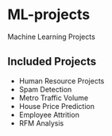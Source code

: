 # ML-projects
Machine Learning Projects

## Included Projects
 * Human Resource Projects
 * Spam Detection 
 * Metro Traffic Volume
 * House Price Prediction
 * Employee Attrition
 * RFM Analysis
